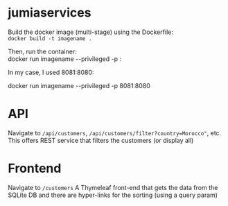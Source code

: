 # jumiaservices

Build the docker image (multi-stage) using the Dockerfile:  
`docker build -t imagename .`  

Then, run the container:  
docker run imagename --privileged -p <externalport>:<internalport>

In my case, I used 8081:8080:

docker run imagename --privileged -p 8081:8080

# API
Navigate to `/api/customers`, `/api/customers/filter?country=Morocco"`, etc. This offers REST service that filters the customers (or display all)

# Frontend
Navigate to `/customers`  A Thymeleaf front-end that gets the data from the SQLite DB and there are hyper-links for the sorting (using a query param)

